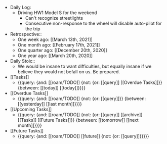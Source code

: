 - Daily Log:
    - Driving HW1 Model S for the weekend
        - Can't recognize streetlights
        - Consecutive non-response to the wheel will disable auto-pilot for the trip
- Retrospective::
    - One week ago: [[March 13th, 2021]]
    - One month ago: [[February 17th, 2021]]
    - One quarter ago: [[December 20th, 2020]]
    - One year ago: [[March 20th, 2020]]
- Daily Stoic::
    - We would be insane to want difficulties, but equally insane if we believe they would not befall on us. Be prepared.
- [[Tasks]]
    - {{query: {and: [[roam/TODO]] {not: {or: [[query]] [[Overdue Tasks]]}} {between: [[today]] [[today]]}}}}
- [[Overdue Tasks]]
    - {{query: {and: [[roam/TODO]] {not: {or: [[query]]}} {between: [[yesterday]] [[last month]]}}}}
- [[Upcoming Tasks]]
    - {{query: {and: [[roam/TODO]] {not: {or: [[query]] [[archive]] [[Tasks]] [[Future Tasks]]}} {between: [[tomorrow]] [[next month]]}}}}
- [[Future Tasks]]
    - {{query: {and: [[roam/TODO]] [[future]] {not: {or: [[query]]}}}}}
